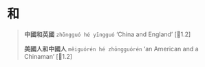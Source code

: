 # 和

> **中國和英國** `zhōngguó hé yīngguó` ‘China and England’ \[🦉1.2\]
>
> **美國人和中國人** `měiguórén hé zhōngguórén` ‘an American and a Chinaman’ \[🦉1.2\]
